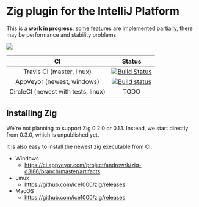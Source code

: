 # Zig plugin for the IntelliJ Platform

This is a **work in progress**, some features are implemented partially, there may be performance and stability problems.

[![](https://tinyurl.com/y9e4n2zh)](https://github.com/ice1000/julia-intellij)

CI|Status
:---:|:---:
Travis CI (master, linux)|[![Build Status](https://travis-ci.org/ice1000/zig-intellij.svg?branch=master)](https://travis-ci.org/ice1000/zig-intellij)
AppVeyor (newest, windows)|[![Build status](https://ci.appveyor.com/api/projects/status/cb5gl5rgsjv00nen?svg=true)](https://ci.appveyor.com/project/ice1000/zig-intellij)
CircleCI (newest with tests, linux)|TODO

## Installing Zig

We're not planning to support Zig 0.2.0 or 0.1.1.
Instead, we start directly from 0.3.0, which is unpublished yet.

It is also easy to install the newest zig executable from CI.

+ Windows
  + https://ci.appveyor.com/project/andrewrk/zig-d3l86/branch/master/artifacts
+ Linux
  + https://github.com/ice1000/zig/releases
+ MacOS
  + https://github.com/ice1000/zig/releases

